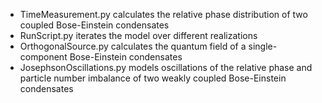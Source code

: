 
- TimeMeasurement.py calculates the relative phase distribution of two coupled Bose-Einstein condensates
- RunScript.py iterates the model over different realizations
- OrthogonalSource.py calculates the quantum field of a single-component Bose-Einstein condensates
- JosephsonOscillations.py models oscillations of the relative phase and particle number imbalance of two weakly coupled Bose-Einstein condensates
